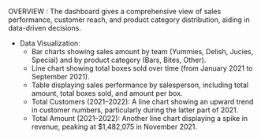 OVERVIEW :
 The dashboard gives a comprehensive view of sales performance, customer reach, and product category distribution, aiding in data-driven decisions.
- Data Visualization:
    - Bar charts showing sales amount by team (Yummies, Delish, Jucies, Special) and by product category (Bars, Bites, Other).
    - Line chart showing total boxes sold over time (from January 2021 to September 2021).
    - Table displaying sales performance by salesperson, including total amount, total boxes sold, and amount per box.
    - Total Customers (2021–2022): A line chart showing an upward trend in customer numbers, particularly during the latter part of 2021.
    - Total Amount (2021–2022): Another line chart displaying a spike in revenue, peaking at $1,482,075 in November 2021.


